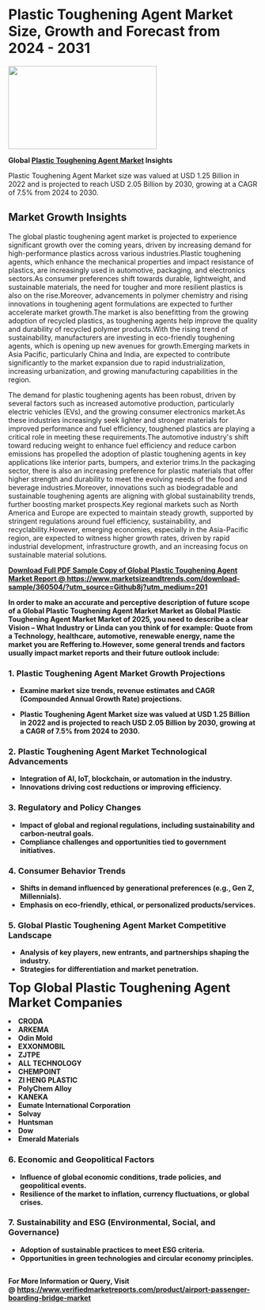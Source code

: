 <H1>Plastic Toughening Agent Market Size, Growth and Forecast from 2024 - 2031</H1><img class="aligncenter size-medium wp-image-584254" src="https://thirdeyenews.in/wp-content/uploads/2024/09/Global-Market-Research-300x168.jpeg" alt="" width="300" height="168" /><p><strong>Global&nbsp;<a href="https://www.marketsizeandtrends.com/download-sample/360504/?utm_source=Github8j?utm_medium=201">Plastic Toughening Agent Market</a> Insights</strong></p><p>Plastic Toughening Agent Market size was valued at USD 1.25 Billion in 2022 and is projected to reach USD 2.05 Billion by 2030, growing at a CAGR of 7.5% from 2024 to 2030.</p><p><h2>Market Growth Insights</h2> <p>The global plastic toughening agent market is projected to experience significant growth over the coming years, driven by increasing demand for high-performance plastics across various industries.Plastic toughening agents, which enhance the mechanical properties and impact resistance of plastics, are increasingly used in automotive, packaging, and electronics sectors.As consumer preferences shift towards durable, lightweight, and sustainable materials, the need for tougher and more resilient plastics is also on the rise.Moreover, advancements in polymer chemistry and rising innovations in toughening agent formulations are expected to further accelerate market growth.The market is also benefitting from the growing adoption of recycled plastics, as toughening agents help improve the quality and durability of recycled polymer products.With the rising trend of sustainability, manufacturers are investing in eco-friendly toughening agents, which is opening up new avenues for growth.Emerging markets in Asia Pacific, particularly China and India, are expected to contribute significantly to the market expansion due to rapid industrialization, increasing urbanization, and growing manufacturing capabilities in the region.</p> <p><strong><a href="#"></a></strong></p> <p>The demand for plastic toughening agents has been robust, driven by several factors such as increased automotive production, particularly electric vehicles (EVs), and the growing consumer electronics market.As these industries increasingly seek lighter and stronger materials for improved performance and fuel efficiency, toughened plastics are playing a critical role in meeting these requirements.The automotive industry's shift toward reducing weight to enhance fuel efficiency and reduce carbon emissions has propelled the adoption of plastic toughening agents in key applications like interior parts, bumpers, and exterior trims.In the packaging sector, there is also an increasing preference for plastic materials that offer higher strength and durability to meet the evolving needs of the food and beverage industries.Moreover, innovations such as biodegradable and sustainable toughening agents are aligning with global sustainability trends, further boosting market prospects.Key regional markets such as North America and Europe are expected to maintain steady growth, supported by stringent regulations around fuel efficiency, sustainability, and recyclability.However, emerging economies, especially in the Asia-Pacific region, are expected to witness higher growth rates, driven by rapid industrial development, infrastructure growth, and an increasing focus on sustainable material solutions.</p> <p><strong><a href="#"></p><p><span class=""><strong>Download Full PDF Sample Copy of Global Plastic Toughening Agent Market Report</strong> @ <a href="https://www.marketsizeandtrends.com/download-sample/360504/?utm_source=Github8j?utm_medium=201" target="_blank">https://www.marketsizeandtrends.com/download-sample/360504/?utm_source=Github8j?utm_medium=201</a></span></p><p>In order to make an accurate and perceptive description of future scope of a Global&nbsp;Plastic Toughening Agent Market Market as Global&nbsp;Plastic Toughening Agent Market Market of 2025, you need to describe a clear Vision &ndash; What Industry or Linda can you think of for example: Quote from a Technology, healthcare, automotive, renewable energy, name the market you are Reffering to.However, some general trends and factors usually impact market reports and their future outlook include:</p><h3>1.&nbsp;<strong>Plastic Toughening Agent Market Growth Projections</strong></h3><ul><li>Examine market size trends, revenue estimates and CAGR (Compounded Annual Growth Rate) projections.</li><li><p>Plastic Toughening Agent Market size was valued at USD 1.25 Billion in 2022 and is projected to reach USD 2.05 Billion by 2030, growing at a CAGR of 7.5% from 2024 to 2030.</p></li></ul><h3>2.&nbsp;<strong>Plastic Toughening Agent Market Technological Advancements</strong></h3><ul><li>Integration of AI, IoT, blockchain, or automation in the industry.</li><li>Innovations driving cost reductions or improving efficiency.</li></ul><h3>3.&nbsp;<strong>Regulatory and Policy Changes</strong></h3><ul><li>Impact of global and regional regulations, including sustainability and carbon-neutral goals.</li><li>Compliance challenges and opportunities tied to government initiatives.</li></ul><h3>4.&nbsp;<strong>Consumer Behavior Trends</strong></h3><ul><li>Shifts in demand influenced by generational preferences (e.g., Gen Z, Millennials).</li><li>Emphasis on eco-friendly, ethical, or personalized products/services.</li></ul><h3>5.&nbsp;<strong>Global Plastic Toughening Agent Market Competitive Landscape</strong></h3><ul><li>Analysis of key players, new entrants, and partnerships shaping the industry.</li><li>Strategies for differentiation and market penetration.</li></ul><p data-pm-slice="1 1 []"><span style="color: inherit; font-family: inherit; font-size: 25px;">Top Global Plastic Toughening Agent Market Companies</span></p><div class="" data-test-id=""><p><li>CRODA</li><li> ARKEMA</li><li> Odin Mold</li><li> EXXONMOBIL</li><li> ZJTPE</li><li> ALL TECHNOLOGY</li><li> CHEMPOINT</li><li> ZI HENG PLASTIC</li><li> PolyChem Alloy</li><li> KANEKA</li><li> Eumate International Corporation</li><li> Solvay</li><li> Huntsman</li><li> Dow</li><li> Emerald Materials</li></p></div><h3>6.&nbsp;<strong>Economic and Geopolitical Factors</strong></h3><ul><li>Influence of global economic conditions, trade policies, and geopolitical events.</li><li>Resilience of the market to inflation, currency fluctuations, or global crises.</li></ul><h3>7.&nbsp;<strong>Sustainability and ESG (Environmental, Social, and Governance)</strong></h3><ul><li>Adoption of sustainable practices to meet ESG criteria.</li><li>Opportunities in green technologies and circular economy principles.</li></ul><h2><strong style="font-size: 14px;">For More Information or Query, Visit @&nbsp;</strong><a style="background-color: #ffffff; font-size: 14px;" href="https://www.marketsizeandtrends.com/report/plastic-toughening-agent-market/" target="_blank">https://www.verifiedmarketreports.com/product/airport-passenger-boarding-bridge-market</a></h2>